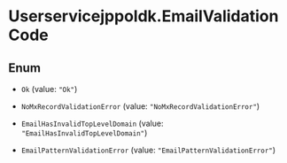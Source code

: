 # Userservicejppoldk.EmailValidationCode

## Enum


* `Ok` (value: `"Ok"`)

* `NoMxRecordValidationError` (value: `"NoMxRecordValidationError"`)

* `EmailHasInvalidTopLevelDomain` (value: `"EmailHasInvalidTopLevelDomain"`)

* `EmailPatternValidationError` (value: `"EmailPatternValidationError"`)


